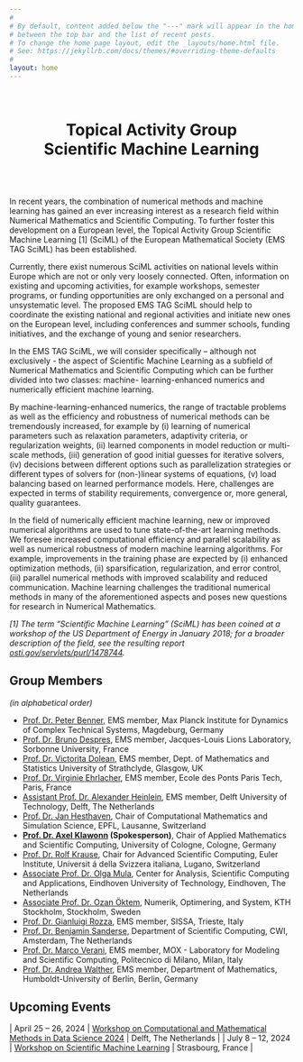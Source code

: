 ```yaml
---
#
# By default, content added below the "---" mark will appear in the home page
# between the top bar and the list of recent posts.
# To change the home page layout, edit the _layouts/home.html file.
# See: https://jekyllrb.com/docs/themes/#overriding-theme-defaults
#
layout: home
---
```


<div class="text-block emstagsciml">
	<br/>
	<center><h1>Topical Activity Group<br/> Scientific Machine Learning</h1></center>
	<br/>
</div>

<br/>

In recent years, the combination of numerical methods and machine learning has gained an ever increasing interest as a research field within Numerical Mathematics and Scientific Computing. To further foster this development on a European level, the Topical Activity Group Scientific Machine Learning [1] (SciML) of the European Mathematical Society (EMS TAG SciML) has been established. 

Currently, there exist numerous SciML activities on national levels within Europe which are not or only very loosely connected. Often, information on existing and upcoming activities, for example workshops, semester programs, or funding opportunities are only exchanged on a personal and unsystematic level. The proposed EMS TAG SciML should help to coordinate the existing national and regional activities and initiate new ones on the European level, including conferences and summer schools, funding initiatives, and the exchange of young and senior researchers.

In the EMS TAG SciML, we will consider specifically – although not exclusively - the aspect of Scientific Machine Learning as a subfield of Numerical Mathematics and Scientific Computing which can be further divided into two classes: machine- learning-enhanced numerics and numerically efficient machine learning.

By machine-learning-enhanced numerics, the range of tractable problems as well as the efficiency and robustness of numerical methods can be tremendously increased, for example by (i) learning of numerical parameters such as relaxation parameters, adaptivity criteria, or regularization weights, (ii) learned components in model reduction or multi-scale methods, (iii) generation of good initial guesses for iterative solvers, (iv) decisions between different options such as parallelization strategies or different types of solvers for (non-)linear systems of equations, (v) load balancing based on learned performance models. Here, challenges are expected in terms of stability requirements, convergence or, more general, quality guarantees.

In the field of numerically efficient machine learning, new or improved numerical algorithms are used to tune state-of-the-art learning methods. We foresee increased computational efficiency and parallel scalability as well as numerical robustness of modern machine learning algorithms. For example, improvements in the training phase are expected by (i) enhanced optimization methods, (ii) sparsification, regularization, and error control, (iii) parallel numerical methods with improved scalability and reduced communication. Machine learning challenges the traditional numerical methods in many of the aforementioned aspects and poses new questions for research in Numerical Mathematics.

<i>[1] The term “Scientific Machine Learning” (SciML) has been coined at a workshop of the US Department of Energy in January 2018; for a broader description of the field, see the resulting report [osti.gov/servlets/purl/1478744](https://www.osti.gov/servlets/purl/1478744).</i>

## Group Members 

<i>(in alphabetical order)</i>

* [Prof. Dr. Peter Benner](mailto:benner@mpi-magdeburg.mpg.de), EMS member, Max Planck Institute for Dynamics of Complex Technical Systems, Magdeburg, Germany
* [Prof. Dr. Bruno Despres](mailto:bruno.despres@sorbonne-universite.fr), EMS member, Jacques-Louis Lions Laboratory, Sorbonne University, France
* [Prof. Dr. Victorita Dolean](mailto:victorita.dolean@strath.ac.uk), EMS member, Dept. of Mathematics and Statistics University of Strathclyde, Glasgow, UK
* [Prof. Dr. Virginie Ehrlacher](mailto:virginie.ehrlacher@enpc.fr), EMS member, Ecole des Ponts Paris Tech, Paris, France
* [Assistant Prof. Dr. Alexander Heinlein](mailto:a.heinlein@tudelft.nl), EMS member, Delft University of Technology, Delft, The Netherlands
* [Prof. Dr. Jan Hesthaven](mailto:jan.hesthaven@epfl.ch), Chair of Computational Mathematics and Simulation Science, EPFL, Lausanne, Switzerland
* <b>[Prof. Dr. Axel Klawonn](mailto:axel.klawonn@uni-koeln.de) (Spokesperson)</b>, Chair of Applied Mathematics and Scientific Computing, University of Cologne, Cologne, Germany
* [Prof. Dr. Rolf Krause](mailto:rolf.krause@usi.ch), Chair for Advanced Scientific Computing, Euler Institute, Universit á della Svizzera italiana, Lugano, Switzerland
* [Associate Prof. Dr. Olga Mula](mailto:o.mula@tue.nl), Center for Analysis, Scientific Computing and Applications, Eindhoven University of Technology, Eindhoven, The Netherlands
* [Associate Prof. Dr. Ozan Öktem](mailto:ozan@kth.se), Numerik, Optimering, and System, KTH Stockholm, Stockholm, Sweden
* [Prof. Dr. Gianluigi Rozza](mailto:grozza@sissa.it), EMS member, SISSA, Trieste, Italy
* [Prof. Dr. Benjamin Sanderse](mailto:b.sanderse@cwi.nl), Department of Scientific Computing, CWI, Amsterdam, The Netherlands
* [Prof. Dr. Marco Verani](mailto:marco.verani@polimi.it), EMS member, MOX - Laboratory for Modeling and Scientific Computing, Politecnico di Milano, Milan, Italy
* [Prof. Dr. Andrea Walther](mailto:andrea.walther@math.hu-berlin.de), EMS member, Department of Mathematics, Humboldt-University of Berlin, Berlin, Germany

## Upcoming Events

| April 25 – 26, 2024 | <a href="https://searhein.github.io/gamm-cominds-2024/" target="_blank">Workshop on Computational and Mathematical Methods in Data Science 2024</a> | Delft, The Netherlands |
| July 8 – 12, 2024 | <a href="https://irma.math.unistra.fr/~micheldansac/SciML2024/" target="_blank">Workshop on Scientific Machine Learning</a> | Strasbourg, France |

